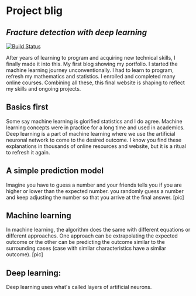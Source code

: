 # Project blig
## _Fracture detection with deep learning_

[![Build Status](https://travis-ci.org/joemccann/dillinger.svg?branch=master)](https://travis-ci.org/joemccann/dillinger)

After years of learning to program and acquiring new technical skills, I finally made it into this. My first blog showing my portfolio.
I started the machine learning journey unconventionally. I had to learn to program, refresh my mathematics and statistics. I enrolled and completed many online courses. Combining all these, this final website is shaping to reflect my skills and ongoing projects. 

## Basics first

Some say machine learning is glorified statistics and I do agree. Machine learning concepts were in practice for a long time and used in academics. Deep learning is a part of machine learning where we use the artificial neuronal network to come to the desired outcome.
I know you find these explanations in thousands of online resources and website, but it is a ritual to refresh it again.

## A simple prediction model
Imagine you have to guess a number and your friends tells you if you are higher or lower than the expected number.  you randomly guess a number and keep adjusting the number so that you arrive at the final answer. 
[pic]

## Machine learning
In machine learning, the algorithm does the same with different equations or different approaches. One approach can be extrapolating the expected outcome or the other can be predicting the outcome similar to the surrounding cases (case with similar characteristics have a similar outcome).
[pic]
## Deep learning:
Deep learning uses what's called layers of artificial neurons. 
